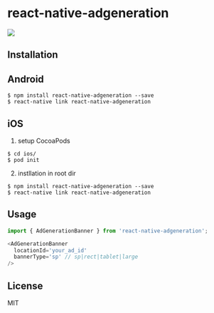 # react-native-adgeneration
![](https://badge.fury.io/js/react-native-adgeneration.svg)

## Installation
## Android
```
$ npm install react-native-adgeneration --save
$ react-native link react-native-adgeneration
```

## iOS
1. setup CocoaPods
```
$ cd ios/
$ pod init
```

2. instllation in root dir
```
$ npm install react-native-adgeneration --save
$ react-native link react-native-adgeneration
```

## Usage
```javascript
import { AdGenerationBanner } from 'react-native-adgeneration';

<AdGenerationBanner
  locationId='your_ad_id'
  bannerType='sp' // sp|rect|tablet|large
/>
```

## License
MIT
  